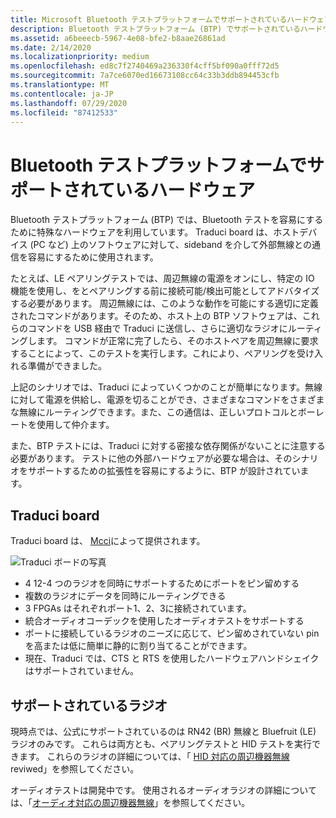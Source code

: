 ```yaml
---
title: Microsoft Bluetooth テストプラットフォームでサポートされているハードウェア
description: Bluetooth テストプラットフォーム (BTP) でサポートされているハードウェア。
ms.assetid: a6beeecb-5967-4e08-bfe2-b8aae26861ad
ms.date: 2/14/2020
ms.localizationpriority: medium
ms.openlocfilehash: ed8c7f2740469a236330f4cff5bf090a0fff72d5
ms.sourcegitcommit: 7a7ce6070ed16673108cc64c33b3ddb894453cfb
ms.translationtype: MT
ms.contentlocale: ja-JP
ms.lasthandoff: 07/29/2020
ms.locfileid: "87412533"
---
```

# <a name="bluetooth-testing-platform-supported-hardware"></a>Bluetooth テストプラットフォームでサポートされているハードウェア

Bluetooth テストプラットフォーム (BTP) では、Bluetooth テストを容易にするために特殊なハードウェアを利用しています。 Traduci board は、ホストデバイス (PC など) 上のソフトウェアに対して、sideband を介して外部無線との通信を容易にするために使用されます。

たとえば、LE ペアリングテストでは、周辺無線の電源をオンにし、特定の IO 機能を使用し、をとペアリングする前に接続可能/検出可能としてアドバタイズする必要があります。 周辺無線には、このような動作を可能にする適切に定義されたコマンドがあります。そのため、ホスト上の BTP ソフトウェアは、これらのコマンドを USB 経由で Traduci に送信し、さらに適切なラジオにルーティングします。 コマンドが正常に完了したら、そのホストペアを周辺無線に要求することによって、このテストを実行します。これにより、ペアリングを受け入れる準備ができました。

上記のシナリオでは、Traduci によっていくつかのことが簡単になります。無線に対して電源を供給し、電源を切ることができ、さまざまなコマンドをさまざまな無線にルーティングできます。また、この通信は、正しいプロトコルとボーレートを使用して仲介ます。

また、BTP テストには、Traduci に対する密接な依存関係がないことに注意する必要があります。 テストに他の外部ハードウェアが必要な場合は、そのシナリオをサポートするための拡張性を容易にするように、BTP が設計されています。

## <a name="traduci-board"></a>Traduci board
Traduci board は、 [Mcci](https://mcci.com/usb/dev-tools/model-2411/)によって提供されます。

![Traduci ボードの写真](images/Traduci_Overhead.jpg)

- 4 12-4 つのラジオを同時にサポートするためにポートをピン留めする
- 複数のラジオにデータを同時にルーティングできる
- 3 FPGAs はそれぞれポート1、2、3に接続されています。
- 統合オーディオコーデックを使用したオーディオテストをサポートする
- ポートに接続しているラジオのニーズに応じて、ピン留めされていない pin を高または低に簡単に静的に割り当てることができます。
- 現在、Traduci では、CTS と RTS を使用したハードウェアハンドシェイクはサポートされていません。

## <a name="supported-radios"></a>サポートされているラジオ

現時点では、公式にサポートされているのは RN42 (BR) 無線と Bluefruit (LE) ラジオのみです。 これらは両方とも、ペアリングテストと HID テストを実行できます。 これらのラジオの詳細については、「 [HID 対応の周辺機器無線](testing-BTP-hw-hid.md)reviwed」を参照してください。

オーディオテストは開発中です。 使用されるオーディオラジオの詳細については、「[オーディオ対応の周辺機器無線](testing-BTP-hw-audio.md)」を参照してください。